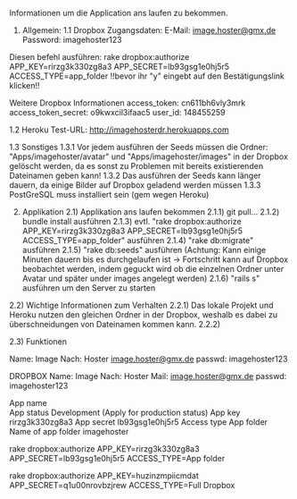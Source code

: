 Informationen um die Application ans laufen zu bekommen.

1) Allgemein:
1.1 Dropbox Zugangsdaten:
E-Mail: image.hoster@gmx.de
Password: imagehoster123

Diesen befehl ausführen:
rake dropbox:authorize APP_KEY=rirzg3k330zg8a3 APP_SECRET=lb93gsg1e0hj5r5 ACCESS_TYPE=app_folder
!!bevor ihr "y" eingebt auf den Bestätigungslink klicken!!

Weitere Dropbox Informationen
access_token: cn611bh6vly3mrk
access_token_secret: o9kwxcil3ifaac5
user_id: 148455259

1.2 Heroku
Test-URL: http://imagehosterdr.herokuapps.com

1.3 Sonstiges
1.3.1 Vor jedem ausführen der Seeds müssen die Ordner: "Apps/imagehoster/avatar" und "Apps/imagehoster/images" in der Dropbox gelöscht werden, da es sonst zu Problemen mit bereits existierenden Dateinamen geben kann!
1.3.2 Das ausführen der Seeds kann länger dauern, da einige Bilder auf Dropbox geladend werden müssen
1.3.3 PostGreSQL muss installiert sein (gem wegen Heroku)


2) Applikation
2.1) Applikation ans laufen bekommen
2.1.1) git pull...
2.1.2) bundle install ausführen
2.1.3) evtl. "rake dropbox:authorize APP_KEY=rirzg3k330zg8a3 APP_SECRET=lb93gsg1e0hj5r5 ACCESS_TYPE=app_folder" ausführen
2.1.4) "rake db:migrate" ausführen
2.1.5) "rake db:seeds" ausführen (Achtung: Kann einige Minuten dauern bis es durchgelaufen ist -> Fortschritt kann auf Dropbox beobachtet werden, indem geguckt wird ob die einzelnen Ordner unter Avatar und später under images angelegt werden)
2.1.6) "rails s" ausführen um den Server zu starten

2.2) Wichtige Informationen zum Verhalten
2.2.1) Das lokale Projekt und Heroku nutzen den gleichen Ordner in der Dropbox, weshalb es dabei zu überschneidungen von Dateinamen kommen kann.
2.2.2)

2.3) Funktionen




Name:	Image
Nach:	Hoster
image.hoster@gmx.de
passwd: imagehoster123


DROPBOX
Name: Image
Nach:	Hoster
Mail: image.hoster@gmx.de
passwd: imagehoster123

App name	
App status	 					Development (Apply for production status)
App key								rirzg3k330zg8a3
App secret						lb93gsg1e0hj5r5
Access type						App folder
Name of app folder		imagehoster

rake dropbox:authorize APP_KEY=rirzg3k330zg8a3 APP_SECRET=lb93gsg1e0hj5r5 ACCESS_TYPE=App folder

rake dropbox:authorize APP_KEY=huzinzmpiicmdat APP_SECRET=q1u00nrovbzjrew ACCESS_TYPE=Full Dropbox


